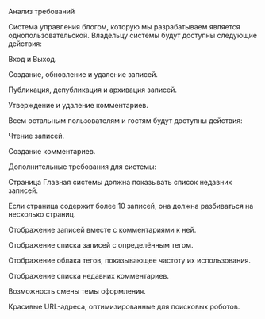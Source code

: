 Анализ требований

Система управления блогом, которую мы разрабатываем является однопользовательской. Владельцу системы будут доступны следующие действия:

Вход и Выход.

Создание, обновление и удаление записей.

Публикация, депубликация и архивация записей.

Утверждение и удаление комментариев.

Всем остальным пользователям и гостям будут доступны действия:

Чтение записей.

Создание комментариев.

Дополнительные требования для системы:

Страница Главная системы должна показывать список недавних записей.

Если страница содержит более 10 записей, она должна разбиваться на несколько страниц.

Отображение записей вместе с комментариями к ней.

Отображение списка записей с определённым тегом.

Отображение облака тегов, показывающее частоту их использования.

Отображение списка недавних комментариев.

Возможность смены темы оформления.

Красивые URL-адреса, оптимизированные для поисковых роботов.
